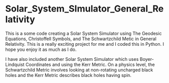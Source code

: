# Solar_System_SImulator_General_Relativity
This is a some code creating a Solar System Simulator using The Geodesic Equations, Christoffell Symbols, and The Schwartzchild Metic in General Relativity. This is a really exciting project for me and I coded this in Python.  I hope you enjoy it as much as I do. 

I have also included another Solar System Simulator which uses Boyer-Lindquist Coordinates and using 
the Kerr Metric. On a physics level, the Schwartzchild Metric involves looking at non-rotating uncharged black holes and the Kerr Metric describes black holes having spin. 
